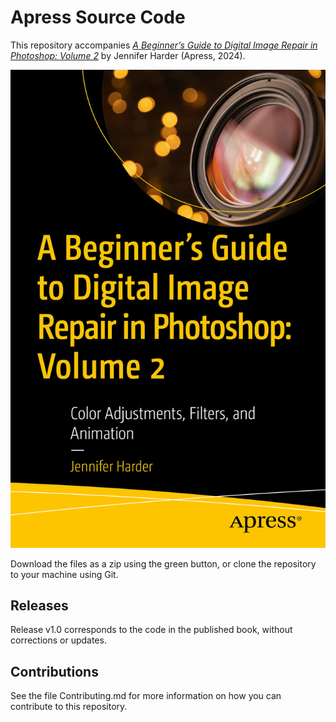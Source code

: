 # Apress Source Code

This repository accompanies [*A Beginner’s Guide to Digital Image Repair in Photoshop: Volume 2*](https://link.springer.com/book/9798868807626) by Jennifer Harder (Apress, 2024).

[comment]: #cover
![Cover image](979-8-8688-0762-6.jpg)

Download the files as a zip using the green button, or clone the repository to your machine using Git.

## Releases

Release v1.0 corresponds to the code in the published book, without corrections or updates.

## Contributions

See the file Contributing.md for more information on how you can contribute to this repository.
